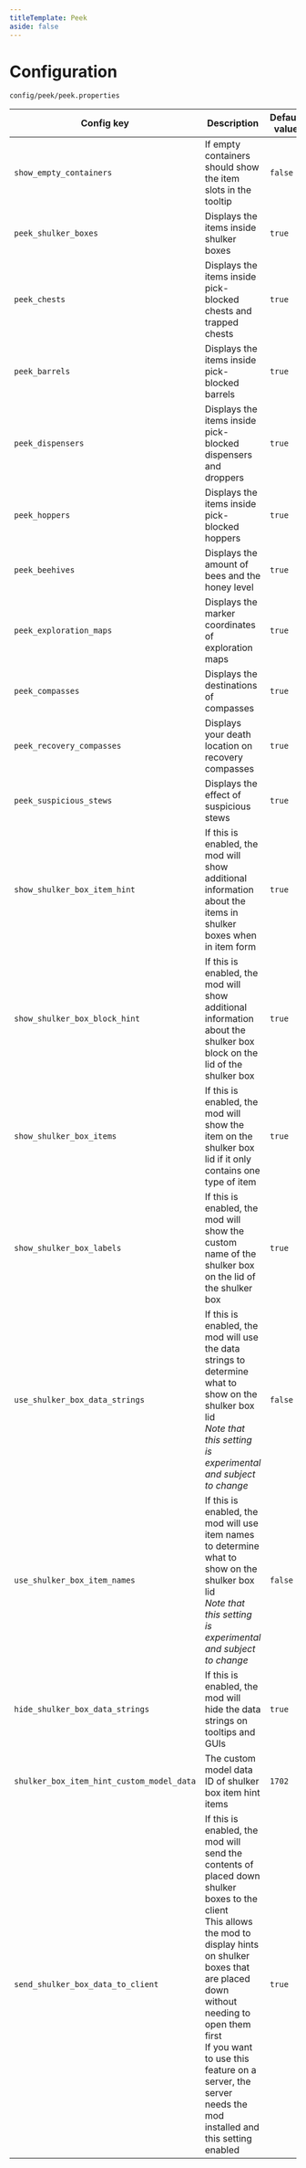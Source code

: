 ```yaml
---
titleTemplate: Peek
aside: false
---
```


# Configuration

`config/peek/peek.properties`

| Config key                                | Description                                                                                                                                                                                                                                                                                                                  | Default value |
| ----------------------------------------- | ---------------------------------------------------------------------------------------------------------------------------------------------------------------------------------------------------------------------------------------------------------------------------------------------------------------------------- | ------------- |
| `show_empty_containers`                   | If empty containers should show the item slots in the tooltip                                                                                                                                                                                                                                                                | `false`       |
| `peek_shulker_boxes`                      | Displays the items inside shulker boxes                                                                                                                                                                                                                                                                                      | `true`        |
| `peek_chests`                             | Displays the items inside pick-blocked chests and trapped chests                                                                                                                                                                                                                                                             | `true`        |
| `peek_barrels`                            | Displays the items inside pick-blocked barrels                                                                                                                                                                                                                                                                               | `true`        |
| `peek_dispensers`                         | Displays the items inside pick-blocked dispensers and droppers                                                                                                                                                                                                                                                               | `true`        |
| `peek_hoppers`                            | Displays the items inside pick-blocked hoppers                                                                                                                                                                                                                                                                               | `true`        |
| `peek_beehives`                           | Displays the amount of bees and the honey level                                                                                                                                                                                                                                                                              | `true`        |
| `peek_exploration_maps`                   | Displays the marker coordinates of exploration maps                                                                                                                                                                                                                                                                          | `true`        |
| `peek_compasses`                          | Displays the destinations of compasses                                                                                                                                                                                                                                                                                       | `true`        |
| `peek_recovery_compasses`                 | Displays your death location on recovery compasses                                                                                                                                                                                                                                                                           | `true`        |
| `peek_suspicious_stews`                   | Displays the effect of suspicious stews                                                                                                                                                                                                                                                                                      | `true`        |
| `show_shulker_box_item_hint`              | If this is enabled, the mod will show additional information about the items in shulker boxes when in item form                                                                                                                                                                                                              | `true`        |
| `show_shulker_box_block_hint`             | If this is enabled, the mod will show additional information about the shulker box block on the lid of the shulker box                                                                                                                                                                                                       | `true`        |
| `show_shulker_box_items`                  | If this is enabled, the mod will show the item on the shulker box lid if it only contains one type of item                                                                                                                                                                                                                   | `true`        |
| `show_shulker_box_labels`                 | If this is enabled, the mod will show the custom name of the shulker box on the lid of the shulker box                                                                                                                                                                                                                       | `true`        |
| `use_shulker_box_data_strings`            | If this is enabled, the mod will use the data strings to determine what to show on the shulker box lid<br/>*Note that this setting is experimental and subject to change*                                                                                                                                                    | `false`       |
| `use_shulker_box_item_names`              | If this is enabled, the mod will use item names to determine what to show on the shulker box lid<br/>*Note that this setting is experimental and subject to change*                                                                                                                                                          | `false`       |
| `hide_shulker_box_data_strings`           | If this is enabled, the mod will hide the data strings on tooltips and GUIs                                                                                                                                                                                                                                                  | `true`        |
| `shulker_box_item_hint_custom_model_data` | The custom model data ID of shulker box item hint items                                                                                                                                                                                                                                                                      | `1702`        |
| `send_shulker_box_data_to_client`         | If this is enabled, the mod will send the contents of placed down shulker boxes to the client<br/>This allows the mod to display hints on shulker boxes that are placed down without needing to open them first<br/>If you want to use this feature on a server, the server needs the mod installed and this setting enabled | `true`        |
